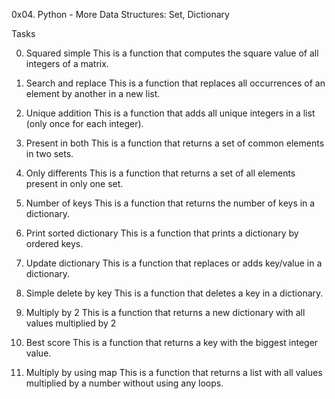 0x04. Python - More Data Structures: Set, Dictionary

Tasks

0. Squared simple
This is a function that computes the square value of all integers of a matrix.

1. Search and replace
This is a function that replaces all occurrences of an element by another in a new list.

2. Unique addition
This is a function that adds all unique integers in a list (only once for each integer).

3. Present in both
This is a function that returns a set of common elements in two sets.

4. Only differents
This is a function that returns a set of all elements present in only one set.

5. Number of keys
This is a function that returns the number of keys in a dictionary.

6. Print sorted dictionary
This is a function that prints a dictionary by ordered keys.

7. Update dictionary
This is a function that replaces or adds key/value in a dictionary.

8. Simple delete by key
This is a function that deletes a key in a dictionary.

9. Multiply by 2
This is a function that returns a new dictionary with all values multiplied by 2

10. Best score
This is a function that returns a key with the biggest integer value.

11. Multiply by using map
This is a function that returns a list with all values multiplied by a number without using any loops.

